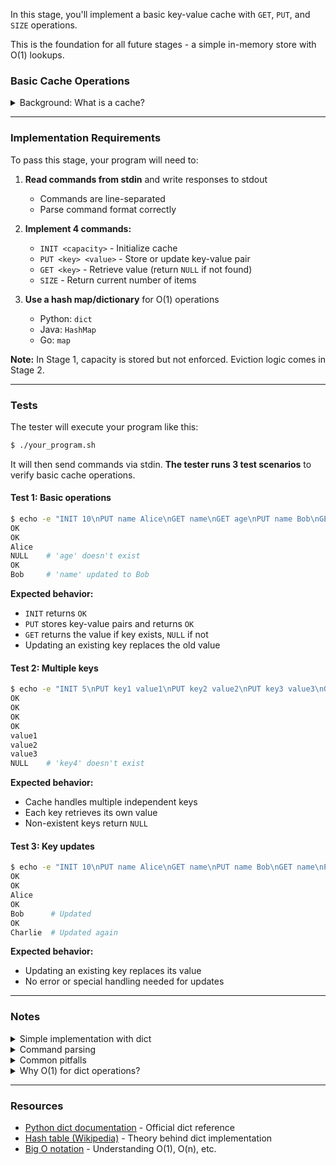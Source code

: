 In this stage, you'll implement a basic key-value cache with `GET`, `PUT`, and `SIZE` operations.

This is the foundation for all future stages - a simple in-memory store with O(1) lookups.

### Basic Cache Operations

<details>
<summary>Background: What is a cache?</summary>

A **cache** is a fast, in-memory key-value store that sits between your application and slower storage (database, disk, network).

**Key concepts:**
- **Key-value store**: Maps keys to values (like a dictionary/hash map)
- **O(1) operations**: Lookups and inserts are constant time
- **Capacity-limited**: Fixed maximum size (enforced in Stage 2+)

**Common use cases:**
- Web applications: Store frequently accessed data (user sessions, API responses)
- Databases: Cache query results to reduce load
- Operating systems: Cache disk blocks in memory

**In this stage:**
- No capacity enforcement (unlimited storage)
- Simple dictionary-based implementation
- Focus on correct command handling

</details>

---

### Implementation Requirements

To pass this stage, your program will need to:

1. **Read commands from stdin** and write responses to stdout
   - Commands are line-separated
   - Parse command format correctly
   
2. **Implement 4 commands:**
   - `INIT <capacity>` - Initialize cache
   - `PUT <key> <value>` - Store or update key-value pair
   - `GET <key>` - Retrieve value (return `NULL` if not found)
   - `SIZE` - Return current number of items
   
3. **Use a hash map/dictionary** for O(1) operations
   - Python: `dict`
   - Java: `HashMap`
   - Go: `map`

**Note:** In Stage 1, capacity is stored but not enforced. Eviction logic comes in Stage 2.

---

### Tests

The tester will execute your program like this:

```bash
$ ./your_program.sh
```

It will then send commands via stdin. **The tester runs 3 test scenarios** to verify basic cache operations.

#### Test 1: Basic operations

```bash
$ echo -e "INIT 10\nPUT name Alice\nGET name\nGET age\nPUT name Bob\nGET name" | ./your_program.sh
OK
OK
Alice
NULL    # 'age' doesn't exist
OK
Bob     # 'name' updated to Bob
```

**Expected behavior:**
- `INIT` returns `OK`
- `PUT` stores key-value pairs and returns `OK`
- `GET` returns the value if key exists, `NULL` if not
- Updating an existing key replaces the old value

#### Test 2: Multiple keys

```bash
$ echo -e "INIT 5\nPUT key1 value1\nPUT key2 value2\nPUT key3 value3\nGET key1\nGET key2\nGET key3\nGET key4" | ./your_program.sh
OK
OK
OK
OK
value1
value2
value3
NULL    # 'key4' doesn't exist
```

**Expected behavior:**
- Cache handles multiple independent keys
- Each key retrieves its own value
- Non-existent keys return `NULL`

#### Test 3: Key updates

```bash
$ echo -e "INIT 10\nPUT name Alice\nGET name\nPUT name Bob\nGET name\nPUT name Charlie\nGET name" | ./your_program.sh
OK
OK
Alice
OK
Bob      # Updated
OK
Charlie  # Updated again
```

**Expected behavior:**
- Updating an existing key replaces its value
- No error or special handling needed for updates

---

### Notes

<details>
<summary>Simple implementation with dict</summary>

Python's built-in `dict` is perfect for Stage 1:

```python
class LRUCache:
    def __init__(self, capacity: int):
        self.capacity = capacity
        self.cache = {}  # Simple dict for O(1) lookup
    
    def get(self, key: str) -> str | None:
        """Retrieve value by key, return None if not found"""
        return self.cache.get(key)
    
    def put(self, key: str, value: str) -> None:
        """Store or update key-value pair"""
        self.cache[key] = value  # Dict handles both insert and update
    
    def size(self) -> int:
        """Return current cache size"""
        return len(self.cache)
```

**Why dict?**
- O(1) average-case lookup and insertion
- Automatic handling of updates (no manual check needed)
- Built-in, no dependencies

</details>

<details>
<summary>Command parsing</summary>

Read commands line by line from stdin:

```python
import sys

cache = None

for line in sys.stdin:
    line = line.strip()
    if not line:
        continue
    
    parts = line.split()
    command = parts[0]
    
    if command == "INIT":
        capacity = int(parts[1])
        cache = LRUCache(capacity)
        print("OK")
    
    elif command == "PUT":
        key = parts[1]
        value = parts[2]
        cache.put(key, value)
        print("OK")
    
    elif command == "GET":
        key = parts[1]
        result = cache.get(key)
        if result is None:
            print("NULL")  # ← Important: print "NULL", not "None"
        else:
            print(result)
    
    elif command == "SIZE":
        print(cache.size())
```

**Key points:**
- Use `line.split()` to parse commands
- Print exactly `"NULL"` for non-existent keys (not `"None"` or empty string)
- Initialize cache on `INIT` command (not at module level)

</details>

<details>
<summary>Common pitfalls</summary>

**1. Returning wrong value for missing keys**
```python
# ❌ WRONG - prints "None" instead of "NULL"
result = cache.get(key)
print(result)  # Prints "None" for missing keys

# ✅ CORRECT - prints "NULL"
result = cache.get(key)
if result is None:
    print("NULL")
else:
    print(result)
```

**2. Not handling updates correctly**
```python
# ❌ WRONG - doesn't update existing keys
def put(self, key, value):
    if key not in self.cache:
        self.cache[key] = value  # Only adds new keys!

# ✅ CORRECT - dict handles both insert and update
def put(self, key, value):
    self.cache[key] = value  # Works for both new and existing keys
```

**3. Initializing cache at wrong time**
```python
# ❌ WRONG - creates cache before INIT command
cache = LRUCache(10)  # At module level

for line in sys.stdin:
    # ...

# ✅ CORRECT - create cache on INIT command
cache = None

for line in sys.stdin:
    if command == "INIT":
        cache = LRUCache(capacity)
```

**4. Not implementing SIZE**
```python
# ❌ WRONG - SIZE not implemented
elif command == "SIZE":
    print("0")  # Always returns 0

# ✅ CORRECT - return actual size
elif command == "SIZE":
    print(len(self.cache))
```

</details>

<details>
<summary>Why O(1) for dict operations?</summary>

Python's `dict` uses a hash table internally:

```
Key → hash(key) → bucket index → value

Example:
"name" → hash("name") = 12345 → bucket[5] → "Alice"
```

**Time complexity:**
- `get(key)`: O(1) average, O(n) worst case (hash collisions, very rare)
- `put(key, value)`: O(1) average, O(n) worst case
- `len(dict)`: O(1) (Python tracks size internally)

**Space complexity:**
- O(n) where n is the number of items stored

**Why worst case is rare:**
- Python uses a good hash function
- Hash table is resized when load factor is too high
- Collisions are handled with open addressing

In practice, dict operations are effectively O(1).

</details>

---

### Resources

- [Python dict documentation](https://docs.python.org/3/library/stdtypes.html#dict) - Official dict reference
- [Hash table (Wikipedia)](https://en.wikipedia.org/wiki/Hash_table) - Theory behind dict implementation
- [Big O notation](https://en.wikipedia.org/wiki/Big_O_notation) - Understanding O(1), O(n), etc.
